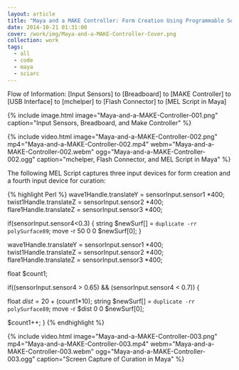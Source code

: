 ```yaml
---
layout: article
title: "Maya and a MAKE Controller: Form Creation Using Programmable Sensors"
date: 2014-10-21 01:31:00
cover: /work/img/Maya-and-a-MAKE-Controller-Cover.png
collection: work
tags:
  - all
  - code
  - maya
  - sciarc
---
```


Flow of Information: [Input Sensors] to [Breadboard] to [MAKE Controller] to [USB Interface] to [mchelper] to [Flash Connector] to [MEL Script in Maya]

<!--more-->

{% include image.html image="Maya-and-a-MAKE-Controller-001.png" caption="Input Sensors, Breadboard, and Make Controller" %}

{% include video.html image="Maya-and-a-MAKE-Controller-002.png" mp4="Maya-and-a-MAKE-Controller-002.mp4" webm="Maya-and-a-MAKE-Controller-002.webm" ogg="Maya-and-a-MAKE-Controller-002.ogg" caption="mchelper, Flash Connector, and MEL Script in Maya" %}

The following MEL Script captures three input devices for form creation and a fourth input device for curation:

{% highlight Perl %}
wave1Handle.translateY = sensorInput.sensor1 *400;
twist1Handle.translateZ = sensorInput.sensor2 *400;
flare1Handle.translateZ = sensorInput.sensor3 *400;

if(sensorInput.sensor4<0.3)
{
string $newSurf[] = `duplicate -rr polySurface89`;
move -r 50 0 0 $newSurf[0];
}

wave1Handle.translateY = sensorInput.sensor1 *400;
twist1Handle.translateZ = sensorInput.sensor2 *400;
flare1Handle.translateZ = sensorInput.sensor3 *400;

float $count1;

if((sensorInput.sensor4 > 0.65) && (sensorInput.sensor4 < 0.7))
{

float $dist = 20 + ($count1*10);
string $newSurf[] = `duplicate -rr polySurface89`;
move -r $dist 0 0 $newSurf[0];

$count1++;
}
{% endhighlight %}

{% include video.html image="Maya-and-a-MAKE-Controller-003.png" mp4="Maya-and-a-MAKE-Controller-003.mp4" webm="Maya-and-a-MAKE-Controller-003.webm" ogg="Maya-and-a-MAKE-Controller-003.ogg" caption="Screen Capture of Curation in Maya" %}
